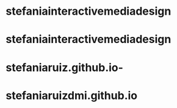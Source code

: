 # stefaniainteractivemediadesign
# stefaniainteractivemediadesign
# stefaniaruiz.github.io-
# stefaniaruizdmi.github.io
